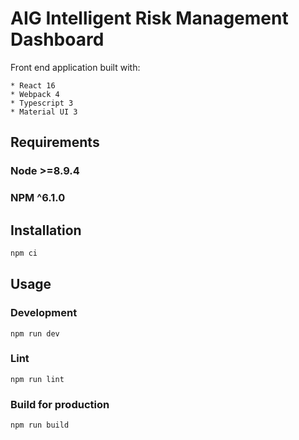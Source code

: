 # AIG Intelligent Risk Management Dashboard

Front end application built with:

    * React 16
    * Webpack 4
    * Typescript 3
    * Material UI 3


## Requirements

### Node >=8.9.4
### NPM ^6.1.0

## Installation

```bash
npm ci
```

## Usage

### Development

`npm run dev`

### Lint

`npm run lint`

### Build for production

`npm run build`
